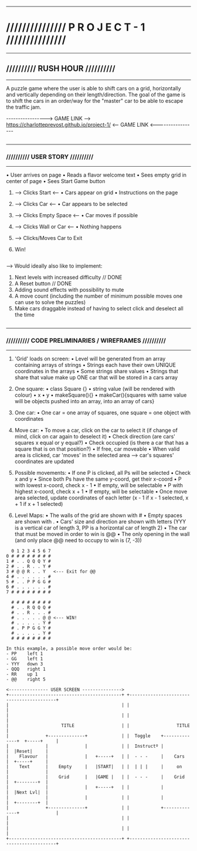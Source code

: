 ~~~~~~
~~~~~~
---------------------------------------------------------------------------------------------------------------
# /////////////// P R O J E C T - 1 ///////////////

---
## ////////// RUSH HOUR //////////

---


A puzzle game where the user is able to shift cars on a grid, horizontally and vertically depending on their length/direction. 
The goal of the game is to shift the cars in an order/way for the "master" car to be able to escape the traffic jam.


-----------------> GAME LINK --> https://charlotteprevost.github.io/project-1/ <-- GAME LINK <-----------------


~~~~~~
~~~~~~
---------------------------------------------------------------------------------------------------------------
### ////////// USER STORY //////////

---

• User arrives on page
• Reads a flavor welcome text
• Sees empty grid in center of page
• Sees Start Game button

1.	--> Clicks Start <--
• Cars appear on grid
• Instructions on the page

2.	--> Clicks Car <--
• Car appears to be selected

3.	--> Clicks Empty Space <--
• Car moves if possible

4.	--> Clicks Wall or Car <--
• Nothing happens

5.	--> Clicks/Moves Car to Exit

6. Win!

~~~~~~
~~~~~~

-->	Would ideally also like to implement:

1. Next levels with increased difficulty		// DONE
2. A Reset button 								// DONE
3. Adding sound effects with possibility to mute
4. A move count (including the number of minimum possible moves one can use to solve the puzzles)
5. Make cars draggable instead of having to select click and deselect all the time

~~~~~~
~~~~~~
---------------------------------------------------------------------------------------------------------------
### ////////// CODE PRELIMINARIES / WIREFRAMES //////////

---

1. 'Grid' loads on screen:
	• Level will be generated from an array containing arrays of strings
	• Strings each have their own UNIQUE coordinates in the arrays
	• Some strings share values
	• Strings that share that value make up ONE car that will be stored in a cars array

2. One square:
	• class Square {}
	• string value (will be rendered with colour)
	• x
	• y
	• makeSquare(){}
	• makeCar(){squares with same value will be objects pushed into an array, into an array of cars}

3. One car:
	• One car = one array of squares, one square = one object with coordinates

4. Move car:
	• To move a car, click on the car to select it (if change of mind, click on car again to deselect it)
	• Check direction (are cars' squares x equal or y equal?)
	• Check occupied (is there a car that has a square that is on that position?)
	• If free, car moveable
	• When valid area is clicked, car 'moves' in the selected area
		--> car's squares' coordinates are updated

5. Possible movements:
	• If one P is clicked, all Ps will be selected
	• Check x and y
	• Since both Ps have the same y-coord, get their x-coord
	• P with lowest x-coord, check x - 1
	• If empty, will be selectable
	• P with highest x-coord, check x + 1
	• If empty, will be selectable
	• Once move area selected, update coordinates of each letter (x - 1 if x - 1 selected, x + 1 if x + 1 selected)

6. Level Maps:
	• The walls of the grid are shown with #
	• Empty spaces are shown with .
	• Cars' size and direction are shown with letters (YYY is a vertical car of length 3, PP is a horizontal car of length 2)
	• The car that must be moved in order to win is @@
	• The only opening in the wall (and only place @@ need to occupy to win is (7, -3))

```
  0 1 2 3 4 5 6 7						 
0 # # # # # # # #						
1 # . . Q Q Q Y #						
2 # . . R . . Y #						
3 # @ @ R . . Y   <--- Exit for @@	
4 # . . . . . . #					
5 # . . P P G G #						
6 # . . . . . . #						
7 # # # # # # # #						

  # # # # # # # #				
  # . . R Q Q Q #				
  # . . R . . . #				
  # . . . . . @ @ <--- WIN!  	
  # . . . . . Y #				
  # . P P G G Y #				
  # . . . . . Y #	
  # # # # # # # #

In this example, a possible move order would be:
- PP 	left 1
- GG 	left 1
- YYY 	down 3
- QQQ 	right 1
- RR 	up 1
- @@	right 5
```

```
<--------------- USER SCREEN --------------->
+-------------------------------------------+ +------------------------------------------+
|                                           | |                                          |
|                                           | |                                          |
|                    TITLE                  | |                  TITLE                   |
|              +--------------+             | |  Toggle    +--------------+  +-----+     |
|              |              |             | |  Instructº |              |  |Reset|     |
|    Flavour   |              |   +-----+   | |  - - -     |    Cars      |  +-----+     |
|    Text      |    Empty     |   |START|   | |  | | |     |     on       |              |
|              |    Grid      |   |GAME |   | |  - - -     |    Grid      |  +--------+  |
|              |              |   +-----+   | |            |              |  |Next Lvl|  |
|              |              |             | |            |              |  +--------+  |
|              +--------------+             | |            +--------------+              |
|                                           | |                                          |
|                                           | |                                          |
+-------------------------------------------+ +------------------------------------------+
```



























